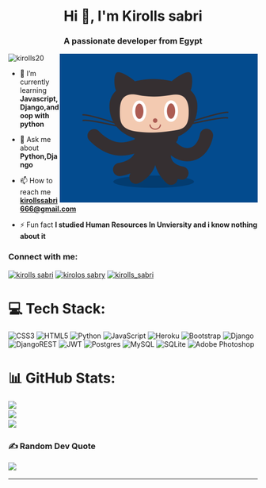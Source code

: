 <h1 align="center">Hi 👋, I'm Kirolls sabri</h1>
<h3 align="center">A passionate developer from Egypt</h3>
<kbd><img align="right" alt="coding" width="400" height="auto"  border-radius:"10" src="https://raw.githubusercontent.com/aayushgoyal/aayushgoyal/master/github.gif" ></kbd>
<p align="left"> <img src="https://komarev.com/ghpvc/?username=kirolls20&label=Profile%20views&color=0e75b6&style=flat" alt="kirolls20" /> </p>

- 🌱 I’m currently learning **Javascript,Django,and oop with python**

- 💬 Ask me about **Python,Django**

- 📫 How to reach me **kirollssabri666@gmail.com**

- ⚡ Fun fact **I studied Human Resources In Unviersity and i know nothing about it**

<h3 align="left">Connect with me:</h3>
<p align="left">
<a href="https://www.linkedin.com/in/kirolls-sabri-148ba7203/" target="blank"><img align="center" src="https://raw.githubusercontent.com/rahuldkjain/github-profile-readme-generator/master/src/images/icons/Social/linked-in-alt.svg" alt="kirolls sabri" height="30" width="40" /></a>
<a href="https://fb.com/kirolos sabry" target="blank"><img align="center" src="https://raw.githubusercontent.com/rahuldkjain/github-profile-readme-generator/master/src/images/icons/Social/facebook.svg" alt="kirolos sabry" height="30" width="40" /></a>
<a href="https://instagram.com/kirolls_sabri" target="blank"><img align="center" src="https://raw.githubusercontent.com/rahuldkjain/github-profile-readme-generator/master/src/images/icons/Social/instagram.svg" alt="kirolls_sabri" height="30" width="40" /></a>
</p>

# 💻 Tech Stack:
![CSS3](https://img.shields.io/badge/css3-%231572B6.svg?style=plastic&logo=css3&logoColor=white) ![HTML5](https://img.shields.io/badge/html5-%23E34F26.svg?style=plastic&logo=html5&logoColor=white) ![Python](https://img.shields.io/badge/python-3670A0?style=plastic&logo=python&logoColor=ffdd54) ![JavaScript](https://img.shields.io/badge/javascript-%23323330.svg?style=plastic&logo=javascript&logoColor=%23F7DF1E) ![Heroku](https://img.shields.io/badge/heroku-%23430098.svg?style=plastic&logo=heroku&logoColor=white) ![Bootstrap](https://img.shields.io/badge/bootstrap-%23563D7C.svg?style=plastic&logo=bootstrap&logoColor=white) ![Django](https://img.shields.io/badge/django-%23092E20.svg?style=plastic&logo=django&logoColor=white) ![DjangoREST](https://img.shields.io/badge/DJANGO-REST-ff1709?style=plastic&logo=django&logoColor=white&color=ff1709&labelColor=gray) ![JWT](https://img.shields.io/badge/JWT-black?style=plastic&logo=JSON%20web%20tokens) ![Postgres](https://img.shields.io/badge/postgres-%23316192.svg?style=plastic&logo=postgresql&logoColor=white) ![MySQL](https://img.shields.io/badge/mysql-%2300f.svg?style=plastic&logo=mysql&logoColor=white) ![SQLite](https://img.shields.io/badge/sqlite-%2307405e.svg?style=plastic&logo=sqlite&logoColor=white) ![Adobe Photoshop](https://img.shields.io/badge/adobephotoshop-%2331A8FF.svg?style=plastic&logo=adobephotoshop&logoColor=white)
# 📊 GitHub Stats:
![](https://github-readme-stats.vercel.app/api?username=Kirolls20&theme=highcontrast&hide_border=true&include_all_commits=true&count_private=true)<br/>
![](https://github-readme-streak-stats.herokuapp.com/?user=Kirolls20&theme=highcontrast&hide_border=true)<br/>
![](https://github-readme-stats.vercel.app/api/top-langs/?username=Kirolls20&theme=highcontrast&hide_border=true&include_all_commits=true&count_private=true&layout=compact)

### ✍️ Random Dev Quote
![](https://quotes-github-readme.vercel.app/api?type=vetical&theme=gruvbox)

---


